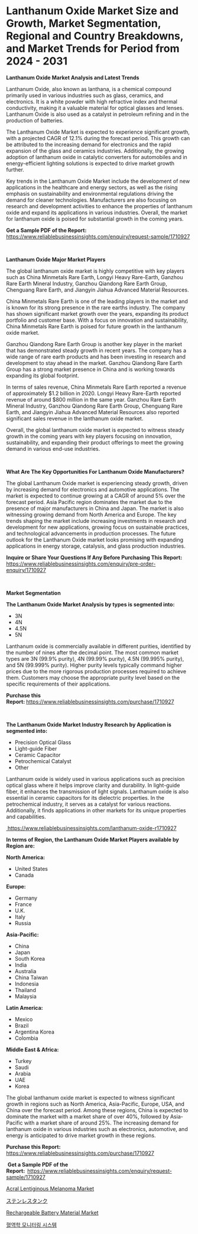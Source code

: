 <p><h1>Lanthanum Oxide Market Size and Growth, Market Segmentation, Regional and Country Breakdowns, and Market Trends for Period from 2024 -  2031</h1></p><p><strong>Lanthanum Oxide Market Analysis and Latest Trends</strong></p>
<p><p>Lanthanum Oxide, also known as lanthana, is a chemical compound primarily used in various industries such as glass, ceramics, and electronics. It is a white powder with high refractive index and thermal conductivity, making it a valuable material for optical glasses and lenses. Lanthanum Oxide is also used as a catalyst in petroleum refining and in the production of batteries.</p><p>The Lanthanum Oxide Market is expected to experience significant growth, with a projected CAGR of 12.1% during the forecast period. This growth can be attributed to the increasing demand for electronics and the rapid expansion of the glass and ceramics industries. Additionally, the growing adoption of lanthanum oxide in catalytic converters for automobiles and in energy-efficient lighting solutions is expected to drive market growth further.</p><p>Key trends in the Lanthanum Oxide Market include the development of new applications in the healthcare and energy sectors, as well as the rising emphasis on sustainability and environmental regulations driving the demand for cleaner technologies. Manufacturers are also focusing on research and development activities to enhance the properties of lanthanum oxide and expand its applications in various industries. Overall, the market for lanthanum oxide is poised for substantial growth in the coming years.</p></p>
<p><strong>Get a Sample PDF of the Report:&nbsp;</strong> <a href="https://www.reliablebusinessinsights.com/enquiry/request-sample/1710927">https://www.reliablebusinessinsights.com/enquiry/request-sample/1710927</a></p>
<p>&nbsp;</p>
<p><strong>Lanthanum Oxide Major Market Players</strong></p>
<p><p>The global lanthanum oxide market is highly competitive with key players such as China Minmetals Rare Earth, Longyi Heavy Rare-Earth, Ganzhou Rare Earth Mineral Industry, Ganzhou Qiandong Rare Earth Group, Chenguang Rare Earth, and Jiangyin Jiahua Advanced Material Resources.</p><p>China Minmetals Rare Earth is one of the leading players in the market and is known for its strong presence in the rare earths industry. The company has shown significant market growth over the years, expanding its product portfolio and customer base. With a focus on innovation and sustainability, China Minmetals Rare Earth is poised for future growth in the lanthanum oxide market.</p><p>Ganzhou Qiandong Rare Earth Group is another key player in the market that has demonstrated steady growth in recent years. The company has a wide range of rare earth products and has been investing in research and development to stay ahead in the market. Ganzhou Qiandong Rare Earth Group has a strong market presence in China and is working towards expanding its global footprint.</p><p>In terms of sales revenue, China Minmetals Rare Earth reported a revenue of approximately $1.2 billion in 2020. Longyi Heavy Rare-Earth reported revenue of around $800 million in the same year. Ganzhou Rare Earth Mineral Industry, Ganzhou Qiandong Rare Earth Group, Chenguang Rare Earth, and Jiangyin Jiahua Advanced Material Resources also reported significant sales revenue in the lanthanum oxide market.</p><p>Overall, the global lanthanum oxide market is expected to witness steady growth in the coming years with key players focusing on innovation, sustainability, and expanding their product offerings to meet the growing demand in various end-use industries.</p></p>
<p>&nbsp;</p>
<p><strong>What Are The Key Opportunities For Lanthanum Oxide Manufacturers?</strong></p>
<p><p>The global Lanthanum Oxide market is experiencing steady growth, driven by increasing demand for electronics and automotive applications. The market is expected to continue growing at a CAGR of around 5% over the forecast period. Asia Pacific region dominates the market due to the presence of major manufacturers in China and Japan. The market is also witnessing growing demand from North America and Europe. The key trends shaping the market include increasing investments in research and development for new applications, growing focus on sustainable practices, and technological advancements in production processes. The future outlook for the Lanthanum Oxide market looks promising with expanding applications in energy storage, catalysis, and glass production industries.</p></p>
<p><strong>Inquire or Share Your Questions If Any Before Purchasing This Report:</strong> <a href="https://www.reliablebusinessinsights.com/enquiry/pre-order-enquiry/1710927">https://www.reliablebusinessinsights.com/enquiry/pre-order-enquiry/1710927</a></p>
<p>&nbsp;</p>
<p><strong>Market Segmentation</strong></p>
<p><strong>The Lanthanum Oxide Market Analysis by types is segmented into:</strong></p>
<p><ul><li>3N</li><li>4N</li><li>4.5N</li><li>5N</li></ul></p>
<p><p>Lanthanum oxide is commercially available in different purities, identified by the number of nines after the decimal point. The most common market types are 3N (99.9% purity), 4N (99.99% purity), 4.5N (99.995% purity), and 5N (99.999% purity). Higher purity levels typically command higher prices due to the more rigorous production processes required to achieve them. Customers may choose the appropriate purity level based on the specific requirements of their applications.</p></p>
<p><strong>Purchase this Report:&nbsp;</strong><a href="https://www.reliablebusinessinsights.com/purchase/1710927">https://www.reliablebusinessinsights.com/purchase/1710927</a></p>
<p>&nbsp;</p>
<p><strong>The Lanthanum Oxide Market Industry Research by Application is segmented into:</strong></p>
<p><ul><li>Precision Optical Glass</li><li>Light-guide Fiber</li><li>Ceramic Capacitor</li><li>Petrochemical Catalyst</li><li>Other</li></ul></p>
<p><p>Lanthanum oxide is widely used in various applications such as precision optical glass where it helps improve clarity and durability. In light-guide fiber, it enhances the transmission of light signals. Lanthanum oxide is also essential in ceramic capacitors for its dielectric properties. In the petrochemical industry, it serves as a catalyst for various reactions. Additionally, it finds applications in other markets for its unique properties and capabilities.</p></p>
<p><a href="https://www.reliablebusinessinsights.com/lanthanum-oxide-r1710927">&nbsp;https://www.reliablebusinessinsights.com/lanthanum-oxide-r1710927</a></p>
<p><strong>In terms of Region, the Lanthanum Oxide Market Players available by Region are:</strong></p>
<p>
    <p> <strong> North America: </strong>
        <ul>
            <li>United States</li>
            <li>Canada</li>
        </ul>
        </p> 
    <p> <strong> Europe: </strong>
        <ul>
            <li>Germany</li>
            <li>France</li>
            <li>U.K.</li>
            <li>Italy</li>
            <li>Russia</li>
        </ul>
        </p> 
    <p> <strong> Asia-Pacific: </strong>
        <ul>
            <li>China</li>
            <li>Japan</li>
            <li>South Korea</li>
            <li>India</li>
            <li>Australia</li>
            <li>China Taiwan</li>
            <li>Indonesia</li>
            <li>Thailand</li>
            <li>Malaysia</li>
        </ul>
        </p> 
    <p> <strong> Latin America: </strong>
        <ul>
            <li>Mexico</li>
            <li>Brazil</li>
            <li>Argentina Korea</li>
            <li>Colombia</li>
        </ul>
        </p> 
    <p> <strong> Middle East & Africa: </strong>
        <ul>
            <li>Turkey</li>
            <li>Saudi</li>
            <li>Arabia</li>
            <li>UAE</li>
            <li>Korea</li>
        </ul>
    </p>
    </p>
<p><p>The global lanthanum oxide market is expected to witness significant growth in regions such as North America, Asia-Pacific, Europe, USA, and China over the forecast period. Among these regions, China is expected to dominate the market with a market share of over 40%, followed by Asia-Pacific with a market share of around 25%. The increasing demand for lanthanum oxide in various industries such as electronics, automotive, and energy is anticipated to drive market growth in these regions.</p></p>
<p><strong>Purchase this Report: </strong><a href="https://www.reliablebusinessinsights.com/purchase/1710927">https://www.reliablebusinessinsights.com/purchase/1710927</a></p>
<p>&nbsp;<strong>Get a Sample PDF of the Report:&nbsp;&nbsp;</strong><a href="https://www.reliablebusinessinsights.com/enquiry/request-sample/1710927">https://www.reliablebusinessinsights.com/enquiry/request-sample/1710927</a></p>
<p><strong></strong></p>
<p><p><a href="https://issuu.com/reportprime-2/docs/acral-lentiginous-melanoma-market-size-2030.pptx">Acral Lentiginous Melanoma Market</a></p><p><a href="https://github.com/nxboeu02965442/Market-Research-Report-List-3/blob/main/34591532610.md">ステンレスタンク</a></p><p><a href="https://github.com/almainyongb/Market-Research-Report-List-1/blob/main/rechargeable-battery-material-market.md">Rechargeable Battery Material Market</a></p><p><a href="https://github.com/mpodehpw07370073/Market-Research-Report-List-3/blob/main/90985786505.md">혈역학 모니터링 시스템</a></p></p>